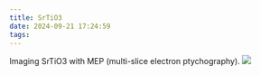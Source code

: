 ```yaml
---
title: SrTiO3
date: 2024-09-21 17:24:59
tags:
---
```


Imaging SrTiO3 with MEP (multi-slice electron ptychography).
![](/image/sto.png)
